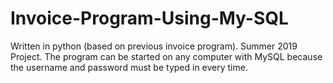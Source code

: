 # Invoice-Program-Using-My-SQL
Written in python (based on previous invoice program). Summer 2019 Project. The program can be started on any computer with MySQL because the username and password must be typed in every time.
